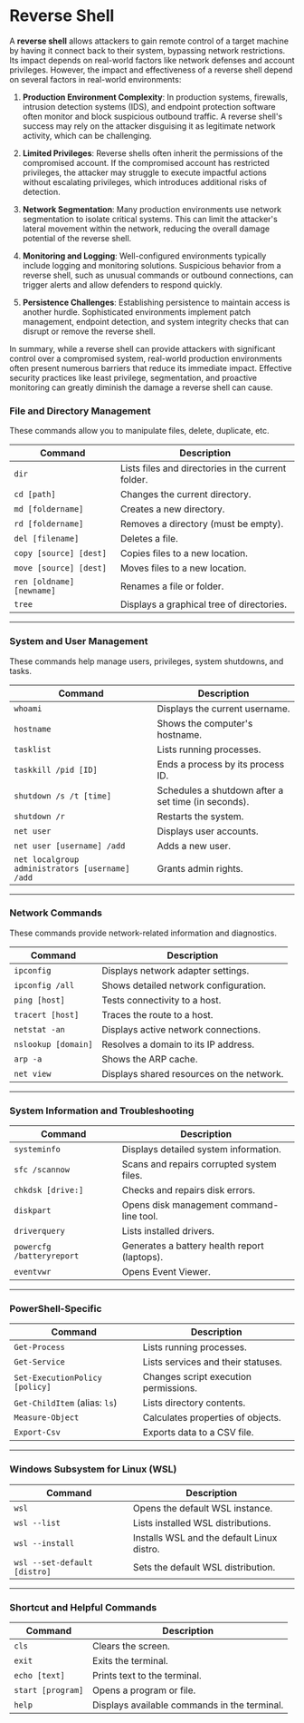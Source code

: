 # Reverse Shell
A **reverse shell** allows attackers to gain remote control of a target machine by having it connect back to their system, bypassing network restrictions. Its impact depends on real-world factors like network defenses and account privileges. However, the impact and effectiveness of a reverse shell depend on several factors in real-world environments:

1. **Production Environment Complexity**: In production systems, firewalls, intrusion detection systems (IDS), and endpoint protection software often monitor and block suspicious outbound traffic. A reverse shell's success may rely on the attacker disguising it as legitimate network activity, which can be challenging.

2. **Limited Privileges**: Reverse shells often inherit the permissions of the compromised account. If the compromised account has restricted privileges, the attacker may struggle to execute impactful actions without escalating privileges, which introduces additional risks of detection.

3. **Network Segmentation**: Many production environments use network segmentation to isolate critical systems. This can limit the attacker's lateral movement within the network, reducing the overall damage potential of the reverse shell.

4. **Monitoring and Logging**: Well-configured environments typically include logging and monitoring solutions. Suspicious behavior from a reverse shell, such as unusual commands or outbound connections, can trigger alerts and allow defenders to respond quickly.

5. **Persistence Challenges**: Establishing persistence to maintain access is another hurdle. Sophisticated environments implement patch management, endpoint detection, and system integrity checks that can disrupt or remove the reverse shell.

In summary, while a reverse shell can provide attackers with significant control over a compromised system, real-world production environments often present numerous barriers that reduce its immediate impact. Effective security practices like least privilege, segmentation, and proactive monitoring can greatly diminish the damage a reverse shell can cause.

### **File and Directory Management**

These commands allow you to manipulate files, delete, duplicate, etc.

| Command                   | Description                                        |
| ------------------------- | -------------------------------------------------- |
| `dir`                     | Lists files and directories in the current folder. |
| `cd [path]`               | Changes the current directory.                     |
| `md [foldername]`         | Creates a new directory.                           |
| `rd [foldername]`         | Removes a directory (must be empty).               |
| `del [filename]`          | Deletes a file.                                    |
| `copy [source] [dest]`    | Copies files to a new location.                    |
| `move [source] [dest]`    | Moves files to a new location.                     |
| `ren [oldname] [newname]` | Renames a file or folder.                          |
| `tree`                    | Displays a graphical tree of directories.          |

---

### **System and User Management**

These commands help manage users, privileges, system shutdowns, and tasks.

| Command                                         | Description                                         |
| ----------------------------------------------- | --------------------------------------------------- |
| `whoami`                                        | Displays the current username.                      |
| `hostname`                                      | Shows the computer's hostname.                      |
| `tasklist`                                      | Lists running processes.                            |
| `taskkill /pid [ID]`                            | Ends a process by its process ID.                   |
| `shutdown /s /t [time]`                         | Schedules a shutdown after a set time (in seconds). |
| `shutdown /r`                                   | Restarts the system.                                |
| `net user`                                      | Displays user accounts.                             |
| `net user [username] /add`                      | Adds a new user.                                    |
| `net localgroup administrators [username] /add` | Grants admin rights.                                |

---

### **Network Commands**

These commands provide network-related information and diagnostics.

| Command             | Description                               |
| ------------------- | ----------------------------------------- |
| `ipconfig`          | Displays network adapter settings.        |
| `ipconfig /all`     | Shows detailed network configuration.     |
| `ping [host]`       | Tests connectivity to a host.             |
| `tracert [host]`    | Traces the route to a host.               |
| `netstat -an`       | Displays active network connections.      |
| `nslookup [domain]` | Resolves a domain to its IP address.      |
| `arp -a`            | Shows the ARP cache.                      |
| `net view`          | Displays shared resources on the network. |

---

### **System Information and Troubleshooting**

| Command                   | Description                                  |
| ------------------------- | -------------------------------------------- |
| `systeminfo`              | Displays detailed system information.        |
| `sfc /scannow`            | Scans and repairs corrupted system files.    |
| `chkdsk [drive:]`         | Checks and repairs disk errors.              |
| `diskpart`                | Opens disk management command-line tool.     |
| `driverquery`             | Lists installed drivers.                     |
| `powercfg /batteryreport` | Generates a battery health report (laptops). |
| `eventvwr`                | Opens Event Viewer.                          |

---

### **PowerShell-Specific**

| Command                        | Description                           |
| ------------------------------ | ------------------------------------- |
| `Get-Process`                  | Lists running processes.              |
| `Get-Service`                  | Lists services and their statuses.    |
| `Set-ExecutionPolicy [policy]` | Changes script execution permissions. |
| `Get-ChildItem` (alias: `ls`)  | Lists directory contents.             |
| `Measure-Object`               | Calculates properties of objects.     |
| `Export-Csv`                   | Exports data to a CSV file.           |

---

### **Windows Subsystem for Linux (WSL)**

| Command                      | Description                                |
| ---------------------------- | ------------------------------------------ |
| `wsl`                        | Opens the default WSL instance.            |
| `wsl --list`                 | Lists installed WSL distributions.         |
| `wsl --install`              | Installs WSL and the default Linux distro. |
| `wsl --set-default [distro]` | Sets the default WSL distribution.         |

---

### **Shortcut and Helpful Commands**

| Command           | Description                                  |
| ----------------- | -------------------------------------------- |
| `cls`             | Clears the screen.                           |
| `exit`            | Exits the terminal.                          |
| `echo [text]`     | Prints text to the terminal.                 |
| `start [program]` | Opens a program or file.                     |
| `help`            | Displays available commands in the terminal. |


